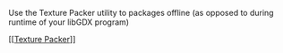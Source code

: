 Use the Texture Packer utility to packages offline (as opposed to during runtime of your libGDX program)

[[[Texture Packer](Texture-Packer)]]